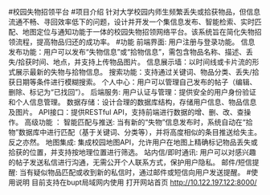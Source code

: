 #校园失物招领平台
#项目介绍
针对大学校园内师生频繁丢失或拾获物品，但信息流通不畅、寻回效率低下的问题，设计并开发一个集信息发布、智能检索、实时匹配、地图定位与通知功能于一体的校园失物招领网络平台。该系统旨在简化失物招领流程，提高物品归还的成功率。
#功能
前端界面:
  用户注册与登录功能。
  信息发布功能：用户可以发布“失物信息”或“拾物信息”，需包含物品名称、描述、丢失/拾获时间、地点，并支持上传物品图片。
  信息展示墙：以时间线或卡片流的形式展示最新的失物与拾物信息。
  搜索功能：支持通过关键词、物品分类、丢失/拾获日期等条件进行模糊搜索。
  个人中心：用户可以管理自己发布的帖子（编辑、删除、标记为“已找回”）。
后端服务:
  用户认证与管理：提供安全的用户身份验证和个人信息管理。
  数据存储：设计合理的数据库结构，存储用户信息、物品信息及图片。
  API接口：提供RESTful API，支持前端进行数据的增、删、改、查操作。
高级功能 ：
  智能匹配与推送: 当有新的“失物”信息发布时，系统自动在“拾物”数据库中进行匹配（基于关键词、分类等），并将高度相似的条目推送给失主。反之亦然。
  地图集成: 集成校园地图API，允许用户在地图上精确标记物品丢失或拾获的位置，并支持按地理位置进行筛选。
  站内信/即时通讯: 用户可以对感兴趣的帖子发送私信进行沟通，无需公开个人联系方式，保护用户隐私。
  邮件/短信提醒: 当有疑似物品匹配或收到新的私信时，通过邮件或短信向用户发送提醒。
#使用说明
目前支持在bupt局域网内使用
打开网站首页 http://10.122.197.122:8000/
